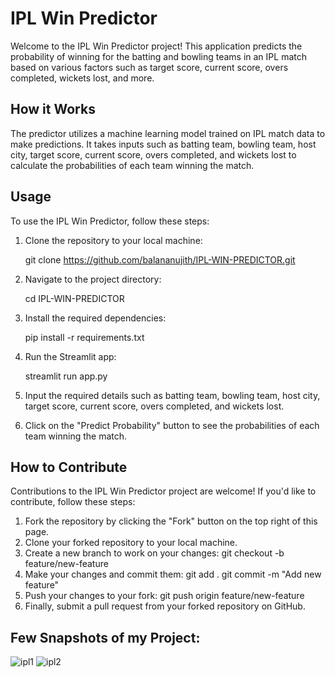 # IPL Win Predictor

Welcome to the IPL Win Predictor project! This application predicts the probability of winning for the batting and bowling teams in an IPL match based on various factors such as target score, current score, overs completed, wickets lost, and more.

## How it Works

The predictor utilizes a machine learning model trained on IPL match data to make predictions. It takes inputs such as batting team, bowling team, host city, target score, current score, overs completed, and wickets lost to calculate the probabilities of each team winning the match.

## Usage

To use the IPL Win Predictor, follow these steps:

1. Clone the repository to your local machine:

    git clone https://github.com/balananujith/IPL-WIN-PREDICTOR.git
 
2. Navigate to the project directory:

    cd IPL-WIN-PREDICTOR
 
3. Install the required dependencies:

    pip install -r requirements.txt

4. Run the Streamlit app:

    streamlit run app.py
  
5. Input the required details such as batting team, bowling team, host city, target score, current score, overs completed, and wickets lost.

6. Click on the "Predict Probability" button to see the probabilities of each team winning the match.

## How to Contribute

Contributions to the IPL Win Predictor project are welcome! If you'd like to contribute, follow these steps:

1. Fork the repository by clicking the "Fork" button on the top right of this page.
2. Clone your forked repository to your local machine.
3. Create a new branch to work on your changes:
       git checkout -b feature/new-feature
4. Make your changes and commit them:
       git add .
       git commit -m "Add new feature"
5. Push your changes to your fork:
       git push origin feature/new-feature
6. Finally, submit a pull request from your forked repository on GitHub.

## Few Snapshots of my Project:
![ipl1](https://github.com/balananujith/IPL_WIN_PREDICTOR/assets/118455793/65c985e6-8776-430f-88ac-dac8c29814b7)
![ipl2](https://github.com/balananujith/IPL_WIN_PREDICTOR/assets/118455793/41194437-aa8c-4130-9208-143d869d6206)


